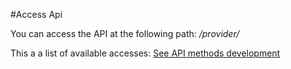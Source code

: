 #Access Api

You can access the API at the following path: _/provider/_

This a a list of available accesses: [See API methods development](https://docs.google.com/spreadsheets/d/13GgVbNueac-wHKm3DxAmOmaZu-NUBfWSk0Fcu3AQGVw/edit?usp=sharing)
